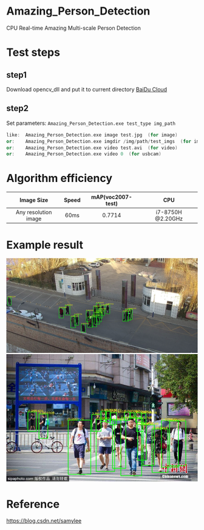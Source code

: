 # Amazing_Person_Detection
CPU Real-time Amazing Multi-scale Person Detection
# Test steps
## step1
Download opencv_dll and put it to current directory [BaiDu Cloud](https://pan.baidu.com/s/14VIsF6PD6ktU7ctUh301wA)
## step2
Set parameters:
`Amazing_Person_Detection.exe test_type img_path`
```cpp
like:  Amazing_Person_Detection.exe image test.jpg  (for image)
or:    Amazing_Person_Detection.exe imgdir /img/path/test_imgs  (for imgdir)
or:    Amazing_Person_Detection.exe video test.avi  (for video)
or:    Amazing_Person_Detection.exe video 0  (for usbcam)
```
# Algorithm efficiency
| Image Size | Speed | mAP(voc2007-test) | CPU |
|:------:|:------:|:------:|:------:|
| Any resolution image  | 60ms |0.7714| i7-8750H @2.20GHz |

# Example result
![image](https://github.com/samylee/Amazing_Person_Detection/blob/master/result/0.jpg)
![image](https://github.com/samylee/Amazing_Person_Detection/blob/master/result/1.jpg)
# Reference
https://blog.csdn.net/samylee
